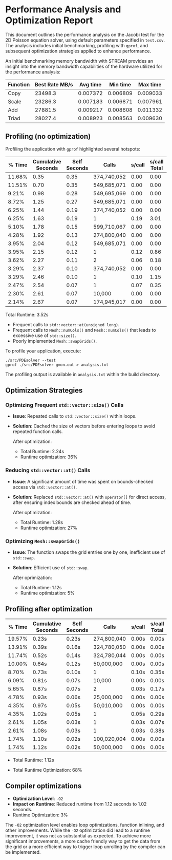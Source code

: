 # Performance Analysis and Optimization Report

This document outlines the performance analysis on the Jacobi test for the 2D Poisson equation solver, using default parameters specified in `test.csv`. The analysis includes initial benchmarking, profiling with `gprof`, and subsequent optimization strategies applied to enhance performance.

An initial benchmarking memory bandwidth with STREAM provides an insight into the memory bandwidth capabilities of the hardware utilized for the performance analysis:

| Function | Best Rate MB/s | Avg time | Min time | Max time |
| -------- | -------------- | -------- | -------- | -------- |
| Copy     | 23498.3        | 0.007372 | 0.006809 | 0.009033 |
| Scale    | 23286.3        | 0.007183 | 0.006871 | 0.007961 |
| Add      | 27881.5        | 0.009217 | 0.008608 | 0.011332 |
| Triad    | 28027.4        | 0.008923 | 0.008563 | 0.009630 |

## Profiling (no optimization)

Profiling the application with `gprof` highlighted several hotspots:

| % Time | Cumulative Seconds | Self Seconds | Calls       | s/call | s/call Total | Function                          |
| ------ | ------------------ | ------------ | ----------- | ------ | ------------ | --------------------------------- |
| 11.68% | 0.35               | 0.35         | 374,740,052 | 0.00   | 0.00         | `std::vector::at`                 |
| 11.51% | 0.70               | 0.35         | 549,685,071 | 0.00   | 0.00         | `std::vector::_M_range_check`     |
| 9.21%  | 0.98               | 0.28         | 549,695,069 | 0.00   | 0.00         | `std::vector::size`               |
| 8.72%  | 1.25               | 0.27         | 549,685,071 | 0.00   | 0.00         | `std::vector::at`                 |
| 6.25%  | 1.44               | 0.19         | 374,740,052 | 0.00   | 0.00         | `std::vector::_M_range_check`     |
| 6.25%  | 1.63               | 0.19         | 1           | 0.19   | 3.01         | `testJacobi`                      |
| 5.10%  | 1.78               | 0.15         | 599,710,067 | 0.00   | 0.00         | `std::vector::size`               |
| 4.28%  | 1.92               | 0.13         | 274,800,040 | 0.00   | 0.00         | `Mesh::getNode`                   |
| 3.95%  | 2.04               | 0.12         | 549,685,071 | 0.00   | 0.00         | `std::vector::operator[]`         |
| 3.95%  | 2.15               | 0.12         | 1           | 0.12   | 0.86         | `Boundaries::setInnerNodes`       |
| 3.62%  | 2.27               | 0.11         | 2           | 0.06   | 0.18         | `std::vector::_M_fill_initialize` |
| 3.29%  | 2.37               | 0.10         | 374,740,052 | 0.00   | 0.00         | `std::vector::operator[]`         |
| 3.29%  | 2.46               | 0.10         | 1           | 0.10   | 1.15         | `jacobi`                          |
| 2.47%  | 2.54               | 0.07         | 1           | 0.07   | 0.35         | `Mesh::swapGrids`                 |
| 2.30%  | 2.61               | 0.07         | 10,000      | 0.00   | 0.00         | `Node* std::__uninitialized_copy` |
| 2.14%  | 2.67               | 0.07         | 174,945,017 | 0.00   | 0.00         | `Mesh::numCols`                   |

Total Runtime: 3.52s

- Frequent calls to `std::vector::at(unsigned long)`.
- Frequent calls to `Mesh::numCols()` and `Mesh::numCols()` that leads to excessive use of `std::size()`.
- Poorly implemented `Mesh::swapGrids()`.

To profile your application, execute:

    ./src/PDEsolver --test
    gprof ./src/PDEsolver gmon.out > analysis.txt

The profiling output is available in `analysis.txt` within the build directory.

## Optimization Strategies

### Optimizing Frequent `std::vector::size()` Calls

- **Issue**: Repeated calls to `std::vector::size()` within loops.
- **Solution**: Cached the size of vectors before entering loops to avoid repeated function calls.

  After optimization:

  - Total Runtime: 2.24s
  - Runtime optimization: 36%

### Reducing `std::vector::at()` Calls

- **Issue**: A significant amount of time was spent on bounds-checked access via `std::vector::at()`.
- **Solution**: Replaced `std::vector::at()` with `operator[]` for direct access, after ensuring index bounds are checked ahead of time.

  After optimization:

  - Total Runtime: 1.28s
  - Runtime optimization: 27%

### Optimizing `Mesh::swapGrids()`

- **Issue**: The function swaps the grid entries one by one, inefficient use of `std::swap`.
- **Solution**: Efficient use of `std::swap`.

  After oprimization:

  - Total Runtime: 1.12s
  - Runtime optimization: 5%

## Profiling after optimization

| % Time | Cumulative Seconds | Self Seconds | Calls       | s/call | s/call Total | Function                                   |
| ------ | ------------------ | ------------ | ----------- | ------ | ------------ | ------------------------------------------ |
| 19.57% | 0.23s              | 0.23s        | 274,800,040 | 0.00s  | 0.00s        | `Mesh::getNode`                            |
| 13.91% | 0.39s              | 0.16s        | 324,780,050 | 0.00s  | 0.00s        | `std::vector::operator[]`                  |
| 11.74% | 0.52s              | 0.14s        | 324,780,044 | 0.00s  | 0.00s        | `std::vector::operator[]`                  |
| 10.00% | 0.64s              | 0.12s        | 50,000,000  | 0.00s  | 0.00s        | `std::_Construct`                          |
| 8.70%  | 0.73s              | 0.10s        | 1           | 0.10s  | 0.35s        | `Boundaries::setInnerNodes`                |
| 6.09%  | 0.81s              | 0.07s        | 10,000      | 0.00s  | 0.00s        | `std::__uninitialized_copy`                |
| 5.65%  | 0.87s              | 0.07s        | 2           | 0.03s  | 0.17s        | `std::vector::vector`                      |
| 4.78%  | 0.93s              | 0.06s        | 25,000,000  | 0.00s  | 0.00s        | `Mesh::setNode`                            |
| 4.35%  | 0.97s              | 0.05s        | 50,010,000  | 0.00s  | 0.00s        | `__gnu_cxx::operator!=`                    |
| 4.35%  | 1.02s              | 0.05s        | 1           | 0.05s  | 0.29s        | `jacobi`                                   |
| 2.61%  | 1.05s              | 0.03s        | 1           | 0.03s  | 0.07s        | `printToCSV`                               |
| 2.61%  | 1.08s              | 0.03s        | 1           | 0.03s  | 0.38s        | `Mesh::Mesh`                               |
| 1.74%  | 1.10s              | 0.02s        | 100,020,004 | 0.00s  | 0.00s        | `__gnu_cxx::__normal_iterator::base`       |
| 1.74%  | 1.12s              | 0.02s        | 50,000,000  | 0.00s  | 0.00s        | `__gnu_cxx::__normal_iterator::operator++` |

- Total Runtime: 1.12s

- Total Runtime Optimization: 68%

## Compiler optimizations

- **Optimization Level**: `-O2`
- **Impact on Runtime**: Reduced runtime from 1.12 seconds to 1.02 seconds.
- Runtime Optimization: 3%

The `-O2` optimization level enables loop optimizations, function inlining, and other improvements.
While the `-O2` optimization did lead to a runtime improvement, it was not as substantial as expected. To achieve more significant improvements, a more cache friendly way to get the data from the grid or a more efficient way to trigger loop unrolling by the compiler can be implemented.
